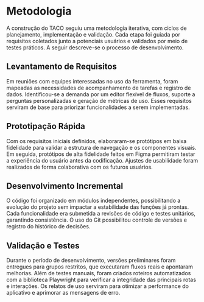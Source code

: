 # Metodologia

A construção do TACO seguiu uma metodologia iterativa, com ciclos de planejamento, implementação e validação. Cada etapa foi guiada por requisitos coletados junto a potenciais usuários e validados por meio de testes práticos. A seguir descreve-se o processo de desenvolvimento.

## Levantamento de Requisitos

Em reuniões com equipes interessadas no uso da ferramenta, foram mapeadas as necessidades de acompanhamento de tarefas e registro de dados. Identificou-se a demanda por um editor flexível de fluxos, suporte a perguntas personalizadas e geração de métricas de uso. Esses requisitos serviram de base para priorizar funcionalidades a serem implementadas.

## Prototipação Rápida

Com os requisitos iniciais definidos, elaboraram-se protótipos em baixa fidelidade para validar a estrutura de navegação e os componentes visuais. Em seguida, protótipos de alta fidelidade feitos em Figma permitiram testar a experiência do usuário antes da codificação. Ajustes de usabilidade foram realizados de forma colaborativa com os futuros usuários.

## Desenvolvimento Incremental

O código foi organizado em módulos independentes, possibilitando a evolução do projeto sem impactar a estabilidade das funções já prontas. Cada funcionalidade era submetida a revisões de código e testes unitários, garantindo consistência. O uso do Git possibilitou controle de versões e registro do histórico de decisões.

## Validação e Testes

Durante o período de desenvolvimento, versões preliminares foram entregues para grupos restritos, que executaram fluxos reais e apontaram melhorias. Além de testes manuais, foram criados roteiros automatizados com a biblioteca Playwright para verificar a integridade das principais rotas e interações. Os relatos de uso serviram para otimizar a performance do aplicativo e aprimorar as mensagens de erro.
